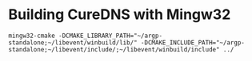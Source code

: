 # Building CureDNS with Mingw32

```
mingw32-cmake -DCMAKE_LIBRARY_PATH="~/argp-standalone;~/libevent/winbuild/lib/" -DCMAKE_INCLUDE_PATH="~/argp-standalone;~/libevent/include/;~/libevent/winbuild/include" ../
```
